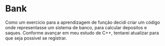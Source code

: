 # Bank
Como um exercicio para a aprendizagem de função decidi criar um código onde representasse um sistema de banco, para calcular depositos e saques.
Conforme avançar em meu estudo de C++, tentarei atualizar para que seja possivel se registrar.
